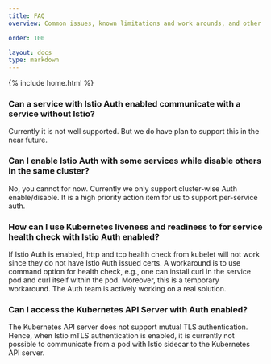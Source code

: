 ```yaml
---
title: FAQ
overview: Common issues, known limitations and work arounds, and other frequently asked questions on this topic.

order: 100

layout: docs
type: markdown
---
```

{% include home.html %}

### Can a service with Istio Auth enabled communicate with a service without Istio?

Currently it is not well supported. But we do have plan to support this in the near future.

### Can I enable Istio Auth with some services while disable others in the same cluster?

No, you cannot for now. Currently we only support cluster-wise Auth enable/disable. It is
a high priority action item for us to support per-service auth.

### How can I use Kubernetes liveness and readiness to for service health check with Istio Auth enabled?

If Istio Auth is enabled, http and tcp health check from kubelet will not work since they do not have
Istio Auth issued certs. A workaround is to use command option for health check, e.g., one can install
curl in the service pod and curl itself within the pod. Moreover, this is a temporary workaround. The
Auth team is actively working on a real solution.

### Can I access the Kubernetes API Server with Auth enabled?

The Kubernetes API server does not support mutual TLS
authentication. Hence, when Istio mTLS authentication is enabled, it is
currently not possible to communicate from a pod with Istio sidecar to the
Kubernetes API server.
